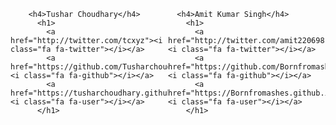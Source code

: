 <div id="container" style="width:100%;">
  <div id="left" style="float:left; width:50%">
    
    
        <h4>Tushar Choudhary</h4>
          <h1>
            <a href="http://twitter.com/tcxyz"><i class="fa fa-twitter"></i></a>
            <a href="https://github.com/Tusharchoudhary"><i class="fa fa-github"></i></a>
            <a href="https://tusharchoudhary.github.io/SinglePaged/"><i class="fa fa-user"></i></a>
          </h1>
    
  </div>
  <div id="right" style="float:right; width:50%;">
    
      <h4>Amit Kumar Singh</h4>
        <h1>
          <a href="http://twitter.com/amit220698"><i class="fa fa-twitter"></i></a>
          <a href="https://github.com/Bornfromashes"><i class="fa fa-github"></i></a>
          <a href="https://Bornfromashes.github.io/amit"><i class="fa fa-user"></i></a>
        </h1>
    
  </div>
  
</div>






